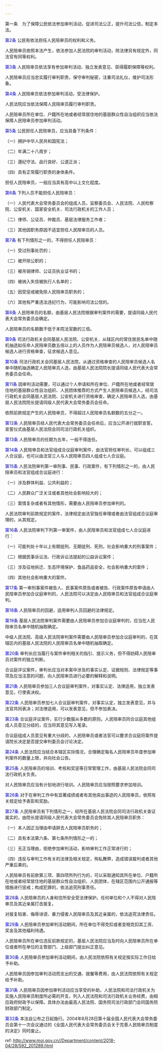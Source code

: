 ```yaml
---

---
```


第一条　为了保障公民依法参加审判活动，促进司法公正，提升司法公信，制定本法。

<a style="color:blue" name="第2条">第2条</a>  公民有依法担任人民陪审员的权利和义务。

人民陪审员依照本法产生，依法参加人民法院的审判活动，除法律另有规定外，同法官有同等权利。

<a style="color:blue" name="第3条">第3条</a>  人民陪审员依法享有参加审判活动、独立发表意见、获得履职保障等权利。

人民陪审员应当忠实履行审判职责，保守审判秘密，注重司法礼仪，维护司法形象。

<a style="color:blue" name="第4条">第4条</a>  人民陪审员依法参加审判活动，受法律保护。

人民法院应当依法保障人民陪审员履行审判职责。

人民陪审员所在单位、户籍所在地或者经常居住地的基层群众性自治组织应当依法保障人民陪审员参加审判活动。

<a style="color:blue" name="第5条">第5条</a>  公民担任人民陪审员，应当具备下列条件：

（一）拥护中华人民共和国宪法；

（二）年满二十八周岁；

（三）遵纪守法、品行良好、公道正派；

（四）具有正常履行职责的身体条件。

担任人民陪审员，一般应当具有高中以上文化程度。

<a style="color:blue" name="第6条">第6条</a>  下列人员不能担任人民陪审员：

（一）人民代表大会常务委员会的组成人员，监察委员会、人民法院、人民检察院、公安机关、国家安全机关、司法行政机关的工作人员；

（二）律师、公证员、仲裁员、基层法律服务工作者；

（三）其他因职务原因不适宜担任人民陪审员的人员。

<a style="color:blue" name="第7条">第7条</a>  有下列情形之一的，不得担任人民陪审员：

（一）受过刑事处罚的；

（二）被开除公职的；

（三）被吊销律师、公证员执业证书的；

（四）被纳入失信被执行人名单的；

（五）因受惩戒被免除人民陪审员职务的；

（六）其他有严重违法违纪行为，可能影响司法公信的。

<a style="color:blue" name="第8条">第8条</a>  人民陪审员的名额，由基层人民法院根据审判案件的需要，提请同级人民代表大会常务委员会确定。

人民陪审员的名额数不低于本院法官数的三倍。

<a style="color:blue" name="第9条">第9条</a>  司法行政机关会同基层人民法院、公安机关，从辖区内的常住居民名单中随机抽选拟任命人民陪审员数五倍以上的人员作为人民陪审员候选人，对人民陪审员候选人进行资格审查，征求候选人意见。

<a style="color:blue" name="第10条">第10条</a>  司法行政机关会同基层人民法院，从通过资格审查的人民陪审员候选人名单中随机抽选确定人民陪审员人选，由基层人民法院院长提请同级人民代表大会常务委员会任命。

<a style="color:blue" name="第11条">第11条</a>  因审判活动需要，可以通过个人申请和所在单位、户籍所在地或者经常居住地的基层群众性自治组织、人民团体推荐的方式产生人民陪审员候选人，经司法行政机关会同基层人民法院、公安机关进行资格审查，确定人民陪审员人选，由基层人民法院院长提请同级人民代表大会常务委员会任命。

依照前款规定产生的人民陪审员，不得超过人民陪审员名额数的五分之一。

<a style="color:blue" name="第12条">第12条</a>  人民陪审员经人民代表大会常务委员会任命后，应当公开进行就职宣誓。宣誓仪式由基层人民法院会同司法行政机关组织。

<a style="color:blue" name="第13条">第13条</a>  人民陪审员的任期为五年，一般不得连任。

<a style="color:blue" name="第14条">第14条</a>  人民陪审员和法官组成合议庭审判案件，由法官担任审判长，可以组成三人合议庭，也可以由法官三人与人民陪审员四人组成七人合议庭。

<a style="color:blue" name="第15条">第15条</a>  人民法院审判第一审刑事、民事、行政案件，有下列情形之一的，由人民陪审员和法官组成合议庭进行：

（一）涉及群体利益、公共利益的；

（二）人民群众广泛关注或者其他社会影响较大的；

（三）案情复杂或者有其他情形，需要由人民陪审员参加审判的。

人民法院审判前款规定的案件，法律规定由法官独任审理或者由法官组成合议庭审理的，从其规定。

<a style="color:blue" name="第16条">第16条</a>  人民法院审判下列第一审案件，由人民陪审员和法官组成七人合议庭进行：

（一）可能判处十年以上有期徒刑、无期徒刑、死刑，社会影响重大的刑事案件；

（二）根据民事诉讼法、行政诉讼法提起的公益诉讼案件；

（三）涉及征地拆迁、生态环境保护、食品药品安全，社会影响重大的案件；

（四）其他社会影响重大的案件。

<a style="color:blue" name="第17条">第17条</a>  第一审刑事案件被告人、民事案件原告或者被告、行政案件原告申请由人民陪审员参加合议庭审判的，人民法院可以决定由人民陪审员和法官组成合议庭审判。

<a style="color:blue" name="第18条">第18条</a>  人民陪审员的回避，适用审判人员回避的法律规定。

<a style="color:blue" name="第19条">第19条</a>  基层人民法院审判案件需要由人民陪审员参加合议庭审判的，应当在人民陪审员名单中随机抽取确定。

中级人民法院、高级人民法院审判案件需要由人民陪审员参加合议庭审判的，在其辖区内的基层人民法院的人民陪审员名单中随机抽取确定。

<a style="color:blue" name="第20条">第20条</a>  审判长应当履行与案件审判相关的指引、提示义务，但不得妨碍人民陪审员对案件的独立判断。

合议庭评议案件，审判长应当对本案中涉及的事实认定、证据规则、法律规定等事项及应当注意的问题，向人民陪审员进行必要的解释和说明。

<a style="color:blue" name="第21条">第21条</a>  人民陪审员参加三人合议庭审判案件，对事实认定、法律适用，独立发表意见，行使表决权。

<a style="color:blue" name="第22条">第22条</a>  人民陪审员参加七人合议庭审判案件，对事实认定，独立发表意见，并与法官共同表决；对法律适用，可以发表意见，但不参加表决。

<a style="color:blue" name="第23条">第23条</a>  合议庭评议案件，实行少数服从多数的原则。人民陪审员同合议庭其他组成人员意见分歧的，应当将其意见写入笔录。

合议庭组成人员意见有重大分歧的，人民陪审员或者法官可以要求合议庭将案件提请院长决定是否提交审判委员会讨论决定。

<a style="color:blue" name="第24条">第24条</a>  人民法院应当结合本辖区实际情况，合理确定每名人民陪审员年度参加审判案件的数量上限，并向社会公告。

<a style="color:blue" name="第25条">第25条</a>  人民陪审员的培训、考核和奖惩等日常管理工作，由基层人民法院会同司法行政机关负责。

对人民陪审员应当有计划地进行培训。人民陪审员应当按照要求参加培训。

<a style="color:blue" name="第26条">第26条</a>  对于在审判工作中有显著成绩或者有其他突出事迹的人民陪审员，依照有关规定给予表彰和奖励。

<a style="color:blue" name="第27条">第27条</a>  人民陪审员有下列情形之一，经所在基层人民法院会同司法行政机关查证属实的，由院长提请同级人民代表大会常务委员会免除其人民陪审员职务：

（一）本人因正当理由申请辞去人民陪审员职务的；

（二）具有本法第六条、第七条所列情形之一的；

（三）无正当理由，拒绝参加审判活动，影响审判工作正常进行的；

（四）违反与审判工作有关的法律及相关规定，徇私舞弊，造成错误裁判或者其他严重后果的。

人民陪审员有前款第三项、第四项所列行为的，可以采取通知其所在单位、户籍所在地或者经常居住地的基层群众性自治组织、人民团体，在辖区范围内公开通报等措施进行惩戒；构成犯罪的，依法追究刑事责任。

<a style="color:blue" name="第28条">第28条</a>  人民陪审员的人身和住所安全受法律保护。任何单位和个人不得对人民陪审员及其近亲属打击报复。

对报复陷害、侮辱诽谤、暴力侵害人民陪审员及其近亲属的，依法追究法律责任。

<a style="color:blue" name="第29条">第29条</a>  人民陪审员参加审判活动期间，所在单位不得克扣或者变相克扣其工资、奖金及其他福利待遇。

人民陪审员所在单位违反前款规定的，基层人民法院应当及时向人民陪审员所在单位或者所在单位的主管部门、上级部门提出纠正意见。

<a style="color:blue" name="第30条">第30条</a>  人民陪审员参加审判活动期间，由人民法院依照有关规定按实际工作日给予补助。

人民陪审员因参加审判活动而支出的交通、就餐等费用，由人民法院依照有关规定给予补助。

<a style="color:blue" name="第31条">第31条</a>  人民陪审员因参加审判活动应当享受的补助，人民法院和司法行政机关为实施人民陪审员制度所必需的开支，列入人民法院和司法行政机关业务经费，由相应政府财政予以保障。具体办法由最高人民法院、国务院司法行政部门会同国务院财政部门制定。



<a style="color:blue" name="第32条">第32条</a>  本法自公布之日起施行。2004年8月28日第十届全国人民代表大会常务委员会第十一次会议通过的《全国人民代表大会常务委员会关于完善人民陪审员制度的决定》同时废止。

 ref: <http://www.moj.gov.cn//Department/content/2018-04/28/592_201289.html>